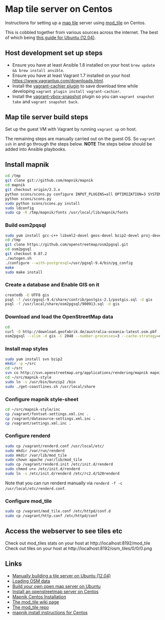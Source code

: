 # Map tile server on Centos

Instructions for setting up a [map tile](https://msdn.microsoft.com/en-us/library/bb259689.aspx) server using [mod_tile](http://wiki.openstreetmap.org/wiki/Mod_tile) on Centos.

This is cobbled together from various sources across the internet. The best of which being [this guide for Ubuntu (12.04)](https://switch2osm.org/serving-tiles/manually-building-a-tile-server-12-04/).

## Host development set up steps

- Ensure you have at least Ansible 1.8 installed on your host `brew update && brew install ansible`.
- Ensure you have at least Vagrant 1.7 installed on your host https://www.vagrantup.com/downloads.html.
- Install the [vagrant-cachier plugin](https://github.com/fgrehm/vagrant-cachier) to save download time while developing `vagrant plugin install vagrant-cachier`.
- Install the [vagrant-vbox-snapshot](https://github.com/dergachev/vagrant-vbox-snapshot) plugin so you can `vagrant snapshot take` and `vagrant snapshot back`.

## Map tile server build steps

Set up the guest VM with Vagrant by running `vagrant up` on host.

The remaining steps are manually carried out on the guest OS. So `vagrant ssh` in and go through the steps below. **NOTE** The steps below should be added into Ansible playbooks.

## Install mapnik

```sh
cd /tmp
git clone git://github.com/mapnik/mapnik
cd mapnik
git checkout origin/2.3.x
python scons/scons.py configure INPUT_PLUGINS=all OPTIMIZATION=3 SYSTEM_FONTS=/usr/share/fonts/ PG_CONFIG=/usr/pgsql-9.4/bin/pg_config BOOST_INCLUDES=/usr/local/include/boost/
python scons/scons.py
sudo python scons/scons.py install
sudo ldconfig
sudo cp -R /tmp/mapnik/fonts /usr/local/lib/mapnik/fonts
```

### Build osm2pqsql

```sh
sudo yum install gcc-c++ libxml2-devel geos-devel bzip2-devel proj-devel protobuf-compiler postgresql94-devel postgresql94-contrib protobuf-c-devel
cd /tmp
git clone https://github.com/openstreetmap/osm2pgsql.git
cd osm2pgsql
git checkout 0.87.2
./autogen.sh
./configure --with-postgresql=/usr/pgsql-9.4/bin/pg_config
make
sudo make install
```

### Create a database and Enable GIS on it

```sh
createdb -E UTF8 gis
psql -f /usr/pgsql-9.4/share/contrib/postgis-2.1/postgis.sql -d gis
psql -f /usr/local/share/osm2pgsql/900913.sql -d gis
```

### Download and load the OpenStreetMap data

```sh
cd
curl -O http://download.geofabrik.de/australia-oceania-latest.osm.pbf
osm2pgsql --slim -d gis -C 2048 --number-processes=3 --cache-strategy=dense australia-oceania-latest.osm.pbf
```

### Install map styles

```sh
sudo yum install svn bzip2
mkdir -p ~/src
cd ~/src
svn co http://svn.openstreetmap.org/applications/rendering/mapnik mapnik-style
cd ~/src/mapnik-style
sudo ln -s /usr/bin/bunzip2 /bin
sudo ./get-coastlines.sh /usr/local/share
```

### Configure mapnik style-sheet

```sh
cd ~/src/mapnik-style/inc
cp /vagrant/fontset-settings.xml.inc .
cp /vagrant/datasource-settings.xml.inc .
cp /vagrant/settings.xml.inc .
```

### Configure renderd

```sh
sudo cp /vagrant/renderd.conf /usr/local/etc/
sudo mkdir /var/run/renderd
sudo mkdir /var/lib/mod_tile
sudo chown apache /var/lib/mod_tile
sudo cp /vagrant/renderd.init /etc/init.d/renderd
sudo chmod u+x /etc/init.d/renderd
sudo ln -s /etc/init.d/renderd /etc/rc2.d/S20renderd
```

Note that you can run renderd manually via `renderd -f -c /usr/local/etc/renderd.conf`.

### Configure mod_tile

```sh
sudo cp /vagrant/mod_tile.conf /etc/httpd/conf.d
sudo cp /vagrant/http.conf /etc/httpd/conf
```

## Access the webserver to see tiles etc

Check out mod_tiles stats on your host at http://localhost:8192/mod_tile
Check out tiles on your host at http://localhost:8192/osm_tiles/0/0/0.png

## Links

- [Manually building a tile server on Ubuntu (12.04)](https://switch2osm.org/serving-tiles/manually-building-a-tile-server-12-04/)
- [Loading OSM data](https://switch2osm.org/loading-osm-data/)
- [Build your own open map server on Ubuntu](http://weait.com/content/build-your-own-openstreetmap-server-lucid)
- [Install an openstreetmap server on Centos](http://duemafoss.blogspot.com.au/2014/02/installation-of-openstreetmap-server-on.html)
- [Mapnik Centos Installation](https://github.com/mapnik/mapnik/wiki/CentOS_RHEL)
- [The mod_tile wiki page](http://wiki.openstreetmap.org/wiki/Mod_tile)
- [The mod_tile repo](https://github.com/openstreetmap/mod_tile)
- [mapnik install instructions for Centos](https://github.com/mapnik/mapnik/wiki/CentOS_RHEL)

